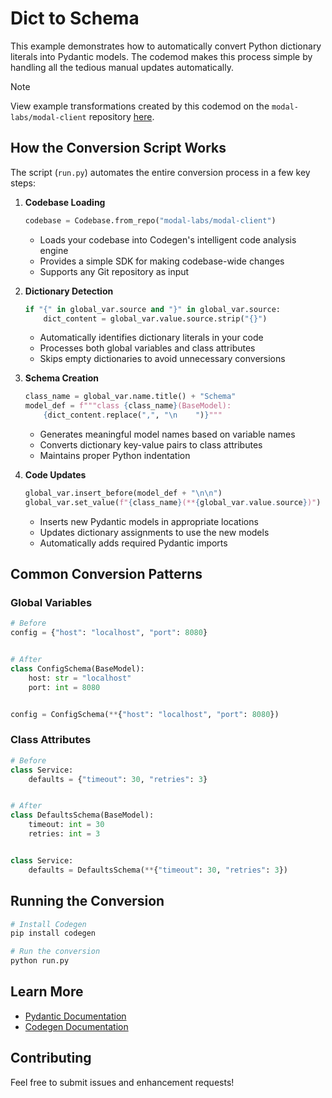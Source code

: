 # Dict to Schema

This example demonstrates how to automatically convert Python dictionary literals into Pydantic models. The codemod makes this process simple by handling all the tedious manual updates automatically.

> [!NOTE]
> View example transformations created by this codemod on the `modal-labs/modal-client` repository [here](https://www.codegen.sh/codemod/6b5f2dfa-948a-4953-b283-9bd4b8545632/public/diff).

## How the Conversion Script Works

The script (`run.py`) automates the entire conversion process in a few key steps:

1. **Codebase Loading**

   ```python
   codebase = Codebase.from_repo("modal-labs/modal-client")
   ```

   - Loads your codebase into Codegen's intelligent code analysis engine
   - Provides a simple SDK for making codebase-wide changes
   - Supports any Git repository as input

1. **Dictionary Detection**

   ```python
   if "{" in global_var.source and "}" in global_var.source:
       dict_content = global_var.value.source.strip("{}")
   ```

   - Automatically identifies dictionary literals in your code
   - Processes both global variables and class attributes
   - Skips empty dictionaries to avoid unnecessary conversions

1. **Schema Creation**

   ```python
   class_name = global_var.name.title() + "Schema"
   model_def = f"""class {class_name}(BaseModel):
       {dict_content.replace(",", "\n    ")}"""
   ```

   - Generates meaningful model names based on variable names
   - Converts dictionary key-value pairs to class attributes
   - Maintains proper Python indentation

1. **Code Updates**

   ```python
   global_var.insert_before(model_def + "\n\n")
   global_var.set_value(f"{class_name}(**{global_var.value.source})")
   ```

   - Inserts new Pydantic models in appropriate locations
   - Updates dictionary assignments to use the new models
   - Automatically adds required Pydantic imports

## Common Conversion Patterns

### Global Variables

```python
# Before
config = {"host": "localhost", "port": 8080}


# After
class ConfigSchema(BaseModel):
    host: str = "localhost"
    port: int = 8080


config = ConfigSchema(**{"host": "localhost", "port": 8080})
```

### Class Attributes

```python
# Before
class Service:
    defaults = {"timeout": 30, "retries": 3}


# After
class DefaultsSchema(BaseModel):
    timeout: int = 30
    retries: int = 3


class Service:
    defaults = DefaultsSchema(**{"timeout": 30, "retries": 3})
```

## Running the Conversion

```bash
# Install Codegen
pip install codegen

# Run the conversion
python run.py
```

## Learn More

- [Pydantic Documentation](https://docs.pydantic.dev/)
- [Codegen Documentation](https://graph-sitter.com)

## Contributing

Feel free to submit issues and enhancement requests!
